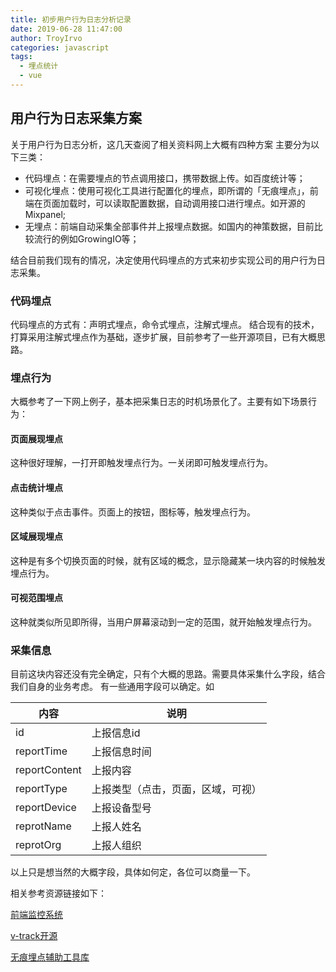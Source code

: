 ```yaml
---
title: 初步用户行为日志分析记录
date: 2019-06-28 11:47:00
author: TroyIrvo
categories: javascript
tags:
  - 埋点统计
  - vue
---
```


## 用户行为日志采集方案 ##
关于用户行为日志分析，这几天查阅了相关资料网上大概有四种方案
主要分为以下三类：

- 代码埋点：在需要埋点的节点调用接口，携带数据上传。如百度统计等；
- 可视化埋点：使用可视化工具进行配置化的埋点，即所谓的「无痕埋点」，前端在页面加载时，可以读取配置数据，自动调用接口进行埋点。如开源的Mixpanel;
- 无埋点：前端自动采集全部事件并上报埋点数据。如国内的神策数据，目前比较流行的例如GrowingIO等；

结合目前我们现有的情况，决定使用代码埋点的方式来初步实现公司的用户行为日志采集。

### 代码埋点 ###

代码埋点的方式有：声明式埋点，命令式埋点，注解式埋点。
结合现有的技术，打算采用注解式埋点作为基础，逐步扩展，目前参考了一些开源项目，已有大概思路。

### 埋点行为 ###
大概参考了一下网上例子，基本把采集日志的时机场景化了。主要有如下场景行为：
#### 页面展现埋点 ####
这种很好理解，一打开即触发埋点行为。一关闭即可触发埋点行为。

#### 点击统计埋点 ####

这种类似于点击事件。页面上的按钮，图标等，触发埋点行为。

#### 区域展现埋点 ####
这种是有多个切换页面的时候，就有区域的概念，显示隐藏某一块内容的时候触发埋点行为。
#### 可视范围埋点 ####
这种就类似所见即所得，当用户屏幕滚动到一定的范围，就开始触发埋点行为。


### 采集信息 ###

目前这块内容还没有完全确定，只有个大概的思路。需要具体采集什么字段，结合我们自身的业务考虑。
有一些通用字段可以确定。如

内容 | 说明
---|---
id | 上报信息id
reportTime | 上报信息时间
reportContent | 上报内容
reportType |  上报类型（点击，页面，区域，可视）
reportDevice | 上报设备型号
reprotName | 上报人姓名
reprotOrg | 上报人组织

以上只是想当然的大概字段，具体如何定，各位可以商量一下。

相关参考资源链接如下：

[前端监控系统](https://www.webfunny.cn/?source=1)

[v-track开源](https://lhammer.cn/v-track/#/)

[无痕埋点辅助工具库](https://github.com/Qquanwei/trackpoint-tools)






